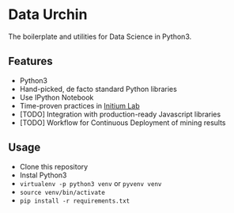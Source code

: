 # Data Urchin

The boilerplate and utilities for Data Science in Python3.

## Features

* Python3
* Hand-picked, de facto standard Python libraries
* Use IPython Notebook
* Time-proven practices in [Initium Lab](http://initiumlab.com)
* [TODO] Integration with production-ready Javascript libraries
* [TODO] Workflow for Continuous Deployment of mining results

## Usage

* Clone this repository
* Instal Python3
* `virtualenv -p python3 venv` or `pyvenv venv`
* `source venv/bin/activate`
* `pip install -r requirements.txt`



